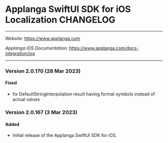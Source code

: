 # Applanga SwiftUI SDK for iOS Localization CHANGELOG
***
*Website:* <https://www.applanga.com> 

*Applanga iOS Documentation:* <https://www.applanga.com/docs-integration/ios> 
***

### Version 2.0.170 (28 Mar 2023)
#### Fixed
- fix DefaultStringInterpolation result having format symbols instead of actual values

### Version 2.0.167 (3 Mar 2023)
#### Added
- Initial release of the Applanga SwiftUI SDK for iOS.

